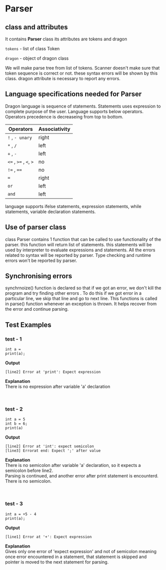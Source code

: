 # **Parser**
## **class and attributes** 

It contains **Parser** class its attributes are tokens and dragon

`tokens` - list of class Token 

`dragon` - object of dragon class

We will make parse tree from list of tokens. Scanner doesn't make sure that token sequence is correct or not. these syntax errors will be shown by this class. dragon attribute is necessary to report any errors.

## **Language specifications needed for Parser**

Dragon language is sequence of statements. Statements uses expression to complete purpose of the user. Language supports below operators. Operators precedence is decreaseing from top to bottom.

| Operators | Associativity |
| --- | --- |
| `!` , `- unary` | right |
| `*` , `/` | left |
| `+` , `-` | left |
| `<=` , `>=` , `<`, `>`  | no |
| `!=` , `==` | no |
| `=` | right |
| `or`| left |
| `and` | left |

language supports ifelse statements, expression statements, while statements, variable declaration statements.

## **Use of parser class**

class Parser contains 1 function that can be called to use functionality of the parser. this function will return list of statements. this statements will be used by interpreter to evaluate expressions and statements. All the errors related to syntax will be reported by parser. Type checking and runtime errors won't be reported by parser.


## **Synchronising errors**
synchrnoize() function is declared so that if we got an error, we don't kill the program and try finding other errors . 
To do this if we got error in a particular line, we skip that line and go to next line. 
This functions is called in parse() function whenever an exception is thrown. It helps recover from the error and continue parsing. 

## Test Examples
### test - 1 
```
int a = 
print(a);
```
**Output** 
```
[line2] Error at 'print': Expect expression
```
**Explanation** <br>
There is no expression after variable 'a' declaration 

<br>

### test - 2 
```
int a = 5
int b = 6;
print(a) 
```
**Output**
```
[line2] Error at 'int': expect semicolon
[line3] Errorat end: Expect ';' after value
```

**Explanation** <br>
There is no semicolon after variable 'a' declaration, so it expects a semicolon before line2. <br>
Parsing is continued, and another error after print statement is encounterd. There is no semicolon. 

<br>

### test - 3
```
int a = +5 - 4
print(a);
```
**Output**
```
[line1] Error at '+': Expect expression
```

**Explanation** <br>
Gives only one error of 'expect expression' and not of semicolon meaning once error encountered in a statement, that statement is skipped and pointer is moved to the next statement for parsing. 
